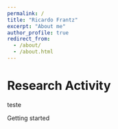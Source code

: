 ```yaml
---
permalink: /
title: "Ricardo Frantz"
excerpt: "About me"
author_profile: true
redirect_from: 
  - /about/
  - /about.html
---
```



Research Activity
======
teste

Getting started
